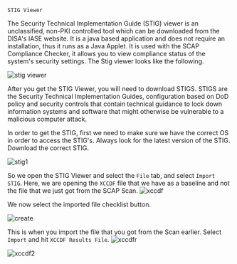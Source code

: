 `STIG Viewer` 

The Security Technical Implementation Guide (STIG) viewer is an unclassified, non-PKI controlled tool which can be downloaded from the DISA's IASE website. It is a java based application and does not require an installation, thus it runs as a Java Applet. It is used with the SCAP Compliance Checker, it allows you to view compliance status of the system's security settings. The Stig viewer looks like the following. 


![stig viewer](https://user-images.githubusercontent.com/93686063/223211830-b01357a6-0978-4fd0-ae78-a296846ad0a2.JPG)

After you get the STIG Viewer, you will need to download STIGS. STIGS are the Security Technical Implementation Guides, configuration based on DoD policy and security controls that contain technical guidance to lock down information systems and software that might otherwise be vulnerable to a malicious computer attack. 

In order to get the STIG, first we need to make sure we have the correct OS in order to access the STIG's. Always look for the latest version of the STIG. Download the correct STIG. 

![stig1](https://user-images.githubusercontent.com/93686063/223220332-b2c67dd2-8154-46d2-853e-9aab0f6b82ab.JPG)



So we open the STIG Viewer and select the `File` tab, and select `Import STIG`. Here, we are opening the `XCCDF` file that we have as a baseline and not the file that we just got from the SCAP Scan. 
![xccdf](https://user-images.githubusercontent.com/93686063/223220761-91ce6a0e-804b-4dfb-86d9-c32b8b6ccc99.JPG)

We now select the imported file checklist button. 

![create](https://user-images.githubusercontent.com/93686063/223221020-efe6e7b1-19ae-4904-849a-36a2c98e861d.JPG)

This is when you import the file that you got from the Scan earlier. Select `Import` and hit `XCCDF Results File`. 
![xccdfr](https://user-images.githubusercontent.com/93686063/223221321-1dda01f7-3d06-404b-b113-f486215a42c5.JPG)


![xccdf2](https://user-images.githubusercontent.com/93686063/223221495-ec81d01e-00f6-4e8a-9b89-ba1d62e3d4ee.JPG)


